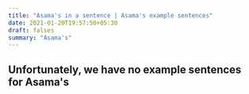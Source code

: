```yaml
---
title: "Asama's in a sentence | Asama's example sentences"
date: 2021-01-20T19:57:50+05:30
draft: falses
summary: "Asama's"
---
```

## Unfortunately, we have no example sentences for Asama's                 
